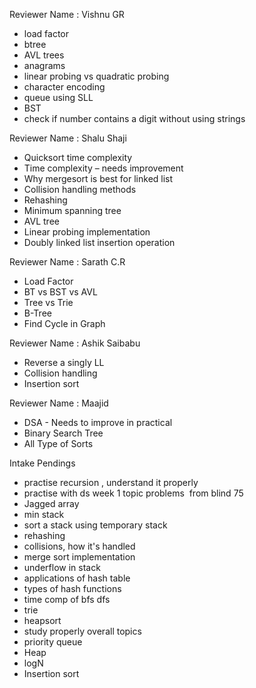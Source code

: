 Reviewer Name : Vishnu GR

- load factor
- btree
- AVL trees
- anagrams
- linear probing vs quadratic probing
- character encoding
- queue using SLL
- BST
- check if number contains a digit without using strings

Reviewer Name : Shalu Shaji

- Quicksort time complexity
- Time complexity – needs improvement
- Why mergesort is best for linked list
- Collision handling methods
- Rehashing
- Minimum spanning tree
- AVL tree
- Linear probing implementation
- Doubly linked list insertion operation

Reviewer Name : Sarath C.R

- Load Factor
- BT vs BST vs AVL
- Tree vs Trie
- B-Tree
- Find Cycle in Graph

Reviewer Name : Ashik Saibabu

- Reverse a singly LL
- Collision handling
- Insertion sort

Reviewer Name : Maajid

- DSA - Needs to improve in practical
- Binary Search Tree
- All Type of Sorts

Intake Pendings

- practise recursion , understand it properly
- practise with ds week 1 topic problems  from blind 75
- Jagged array
- min stack
- sort a stack using temporary stack
- rehashing
- collisions, how it's handled
- merge sort implementation
- underflow in stack
- applications of hash table
- types of hash functions
- time comp of bfs dfs
- trie
- heapsort
- study properly overall topics
- priority queue
- Heap
- logN
- Insertion sort